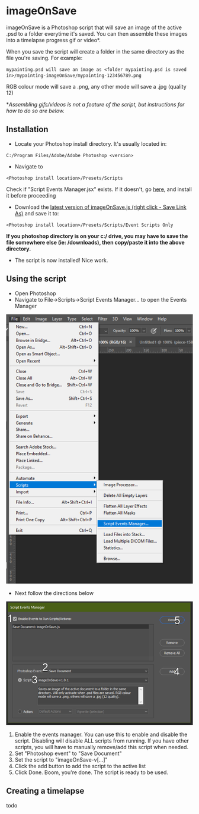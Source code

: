 # imageOnSave

imageOnSave is a Photoshop script that will save an image of the active .psd to a folder everytime it's saved. You can then assemble these images into a timelapse progress gif or video\*. 

When you save the script will create a folder in the same directory as the file you're saving. For example: 
```
mypainting.psd will save an image as <folder mypainting.psd is saved in>/mypainting-imageOnSave/mypainting-123456789.png
```
RGB colour mode will save a .png, any other mode will save a .jpg (quality 12)
  
\**Assembling gifs/videos is not a feature of the script, but instructions for how to do so are below.*

## Installation

* Locate your Photoshop install directory. It's usually located in:
```
C:/Program Files/Adobe/Adobe Photoshop <version>
```
* Navigate to 
```
<Photoshop install location>/Presets/Scripts
```
Check if "Script Events Manager.jsx" exists. If it doesn't, go [here](https://github.com/PizzaBox/imageOnSave/tree/master/Adobe), and install it before proceeding

* Download the [latest version of imageOnSave.js (right click - Save Link As)](https://github.com/PizzaBox/imageOnSave/blob/master/imageOnSave.js) and save it to:
```
<Photoshop install location>/Presets/Scripts/Event Scripts Only
```
**If you photoshop directory is on your c:/ drive, you may have to save the file somewhere else (ie: /downloads), then copy/paste it into the above directory.**
* The script is now installed! Nice work.

## Using the script
* Open Photoshop
* Navigate to File->Scripts->Script Events Manager... to open the Events Manager

![Step one](https://github.com/PizzaBox/imageOnSave/blob/master/assets/usage/usage-01.png)
* Next follow the directions below

![Step two](https://github.com/PizzaBox/imageOnSave/blob/master/assets/usage/usage-02.png)
1. Enable the events manager. You can use this to enable and disable the script. Disabling will disable ALL scripts from running. If you have other scripts, you will have to manually remove/add this script when needed.
2. Set "Photoshop event" to "Save Document"
3. Set the script to "imageOnSave-v\[...\]"
4. Click the add button to add the script to the active list
5. Click Done. Boom, you're done. The script is ready to be used.

## Creating a timelapse
todo
